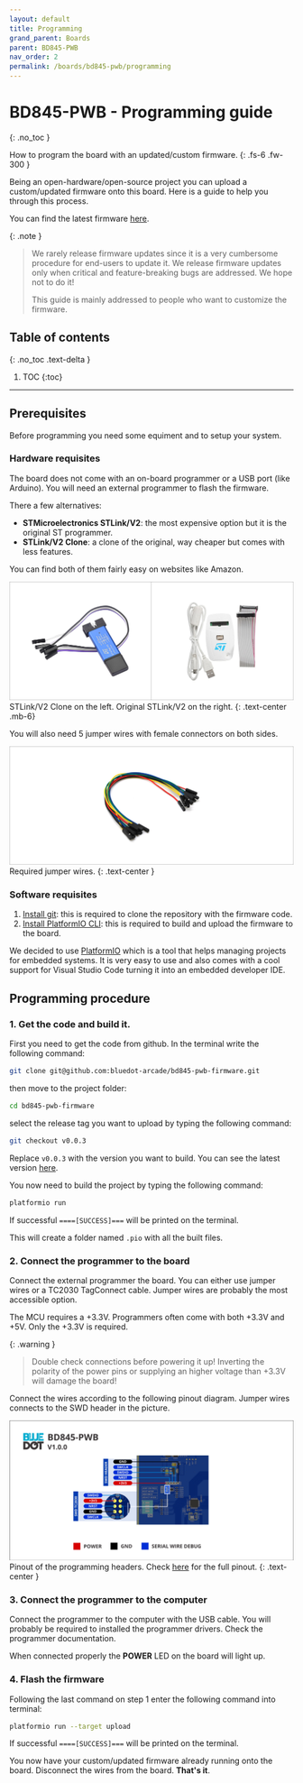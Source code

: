 ```yaml
---
layout: default
title: Programming
grand_parent: Boards
parent: BD845-PWB
nav_order: 2
permalink: /boards/bd845-pwb/programming
---
```


# BD845-PWB - Programming guide
{: .no_toc }

How to program the board with an updated/custom firmware.
{: .fs-6 .fw-300 }

Being an open-hardware/open-source project you can upload a custom/updated firmware onto this board. Here is a guide to help you through this process.

You can find the latest firmware [here][latest firmware].

{: .note }
> We rarely release firmware updates since it is a very cumbersome procedure for end-users to update it. We release firmware updates only when critical and feature-breaking bugs are addressed. We hope not to do it!
>
> This guide is mainly addressed to people who want to customize the firmware.

## Table of contents
{: .no_toc .text-delta }

1. TOC
{:toc}

---

## Prerequisites

Before programming you need some equiment and to setup your system.

### Hardware requisites

The board does not come with an on-board programmer or a USB port (like Arduino). You will need an external programmer to flash the firmware.

There a few alternatives:
- **STMicroelectronics STLink/V2**: the most expensive option but it is the original ST programmer.
- **STLink/V2 Clone**: a clone of the original, way cheaper but comes with less features.

You can find both of them fairly easy on websites like Amazon.

![STLink-V2-Clone-Vs-Original]
STLink/V2 Clone on the left. Original STLink/V2 on the right.
{: .text-center .mb-6}

You will also need 5 jumper wires with female connectors on both sides.

![Jumper wires female]
Required jumper wires.
{: .text-center }

### Software requisites

1. [Install git]: this is required to clone the repository with the firmware code.
2. [Install PlatformIO CLI]: this is required to build and upload the firmware to the board. 


We decided to use [PlatformIO] which is a tool that helps managing projects for embedded systems. It is very easy to use and also comes with a cool support for Visual Studio Code turning it into an embedded developer IDE.

## Programming procedure

### 1. Get the code and build it.

First you need to get the code from github. In the terminal write the following command:

```bash
git clone git@github.com:bluedot-arcade/bd845-pwb-firmware.git
```

then move to the project folder:

```bash
cd bd845-pwb-firmware
```

select the release tag you want to upload by typing the following command:

```bash
git checkout v0.0.3
```
Replace ```v0.0.3``` with the version you want to build. You can see the latest version [here][latest firmware].

You now need to build the project by typing the following command:
```bash
platformio run
```
If successful ```====[SUCCESS]===``` will be printed on the terminal.

This will create a folder named ```.pio``` with all the built files.

### 2. Connect the programmer to the board

Connect the external programmer the board. You can either use jumper wires or a TC2030 TagConnect cable. Jumper wires are probably the most accessible option.

The MCU requires a +3.3V. Programmers often come with both +3.3V and +5V. Only the +3.3V is required.

{: .warning }
> Double check connections before powering it up! Inverting the polarity of the power pins or supplying an higher voltage than +3.3V will damage the board!

Connect the wires according to the following pinout diagram. Jumper wires connects to the SWD header in the picture.

![BD845-PWB-Programming-Wiring]
Pinout of the programming headers. Check [here][pinout diagram] for the full pinout.
{: .text-center }

### 3. Connect the programmer to the computer

Connect the programmer to the computer with the USB cable. You will probably be required to installed the programmer drivers. Check the programmer documentation.

When connected properly the **POWER** LED on the board will light up.

### 4. Flash the firmware

Following the last command on step 1 enter the following command into terminal:
```bash
platformio run --target upload
```

If successful ```====[SUCCESS]===``` will be printed on the terminal.

You now have your custom/updated firmware already running onto the board. Disconnect the wires from the board. **That's it**.

[latest firmware]: https://github.com/bluedot-arcade/bd845-pwb-firmware/releases
[STLink-V2-Clone-Vs-Original]: /assets/images/stlink-v2-clone-vs-original.jpg
[Jumper wires female]: /assets/images/jumper-wires-female.jpg
[Install git]: https://git-scm.com/book/en/v2/Getting-Started-Installing-Git
[Install PlatformIO CLI]: https://docs.platformio.org/en/latest/core/index.html
[PlatformIO]: https://docs.platformio.org/en/latest/what-is-platformio.html
[pinout diagram]: /boards/bd845-pwb#pinout-diagram
[BD845-PWB-Programming-Wiring]: /assets/images/bd845-pwb-programming-wiring.jpg